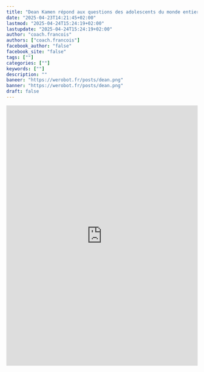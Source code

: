 ```yaml
---
title: "Dean Kamen répond aux questions des adolescents du monde entier | FIRST Global"
date: "2025-04-23T14:21:45+02:00"
lastmod: "2025-04-24T15:24:19+02:00"
lastupdate: "2025-04-24T15:24:19+02:00"
author: "coach.francois"
authors: ["coach.francois"]
facebook_author: "false"
facebook_site: "false"
tags: [""]
categories: [""]
keywords: [""]
description: ""
baneer: "https://werobot.fr/posts/dean.png"
banner: "https://werobot.fr/posts/dean.png"
draft: false
---
```

<iframe width="100%" height="683" src="https://www.youtube.com/embed/W20iGPFUNRg?si=YNgMHTV9ZOEFUvTZ&amp;start=579" title="YouTube video player" frameborder="0" allow="accelerometer; autoplay; clipboard-write; encrypted-media; gyroscope; picture-in-picture; web-share" referrerpolicy="strict-origin-when-cross-origin" allowfullscreen></iframe>











